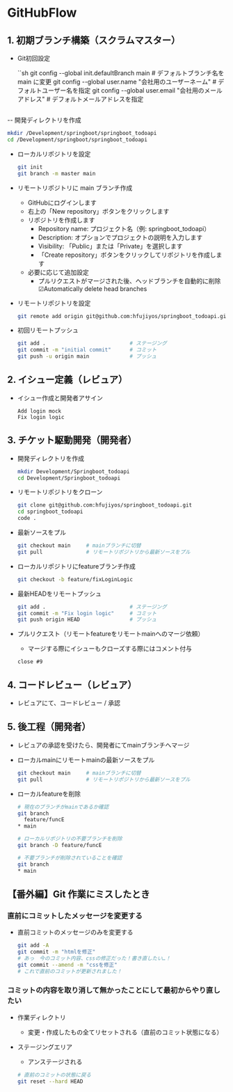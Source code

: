 # GitHubFlow

## 1. 初期ブランチ構築（スクラムマスター）

- Git初回設定

  ``sh
  git config --global init.defaultBranch main           # デフォルトブランチ名を main に変更
  git config --global user.name "会社用のユーザーネーム"    # デフォルトユーザー名を指定
  git config --global user.email "会社用のメールアドレス"   # デフォルトメールアドレスを指定
  ```

-- 開発ディレクトリを作成

  ```sh
  mkdir /Development/springboot/springboot_todoapi
  cd /Development/springboot/springboot_todoapi
  ```

- ローカルリポジトリを設定

  ```sh
  git init
  git branch -m master main
  ```

- リモートリポジトリに main ブランチ作成
  * GitHubにログインします
  * 右上の「New repository」ボタンをクリックします
  * リポジトリを作成します
    * Repository name: プロジェクト名（例: springboot_todoapi）
    * Description: オプションでプロジェクトの説明を入力します
    * Visibility: 「Public」または「Private」を選択します
    * 「Create repository」ボタンをクリックしてリポジトリを作成します
  * 必要に応じて追加設定
    * プルリクエストがマージされた後、ヘッドブランチを自動的に削除
    ☑︎Automatically delete head branches

- リモートリポジトリを設定

    ```sh
    git remote add origin git@github.com:hfujiyos/springboot_todoapi.git      # SSH接続の場合
    ```

- 初回リモートプッシュ

  ```sh
  git add .                           # ステージング
  git commit -m "initial commit"      # コミット
  git push -u origin main             # プッシュ
  ```

## 2. イシュー定義（レビュア）

- イシュー作成と開発者アサイン

  ```
  Add login mock
  Fix login logic
  ```

## 3. チケット駆動開発（開発者）

- 開発ディレクトリを作成

  ```sh
  mkdir Development/Springboot_todoapi
  cd Development/Springboot_todoapi
  ```

- リモートリポジトリをクローン

  ```sh
  git clone git@github.com:hfujiyos/springboot_todoapi.git
  cd springboot_todoapi
  code .
  ```

- 最新ソースをプル

  ```sh
  git checkout main     # mainブランチに切替
  git pull              # リモートリポジトリから最新ソースをプル
  ```

- ローカルリポジトリにfeatureブランチ作成

  ```sh
  git checkout -b feature/fixLoginLogic
  ```

- 最新HEADをリモートプッシュ

  ```sh
  git add .                           # ステージング
  git commit -m "Fix login logic"     # コミット
  git push origin HEAD                # プッシュ
  ```

- プルリクエスト（リモートfeatureをリモートmainへのマージ依頼）

  * マージする際にイシューもクローズする際にはコメント付与
  ```
  close #9
  ```

## 4. コードレビュー（レビュア）

- レビュアにて、コードレビュー / 承認


## 5. 後工程（開発者）

- レビュアの承認を受けたら、開発者にてmainブランチへマージ

- ローカルmainにリモートmainの最新ソースをプル

  ```sh
  git checkout main     # mainブランチに切替
  git pull              # リモートリポジトリから最新ソースをプル
  ```

- ローカルfeatureを削除

  ```sh
  # 現在のブランチがmainであるか確認
  git branch
    feature/funcE
  * main

  # ローカルリポジトリの不要ブランチを削除
  git branch -D feature/funcE

  # 不要ブランチが削除されていることを確認
  git branch
  * main
  ```

## 【番外編】Git 作業にミスしたとき

### 直前にコミットしたメッセージを変更する

- 直前コミットのメッセージのみを変更する

  ```sh
  git add -A
  git commit -m "htmlを修正"
  # あっ　今のコミット内容、cssの修正だった！書き直したい…！
  git commit --amend -m "cssを修正"
  # これで直前のコミットが更新されました！
  ```

### コミットの内容を取り消して無かったことにして最初からやり直したい

- 作業ディレクトリ

  - 変更・作成したもの全てリセットされる（直前のコミット状態になる）

- ステージングエリア

  - アンステージされる

  ```sh
  # 直前のコミットの状態に戻る
  git reset --hard HEAD
  ```
